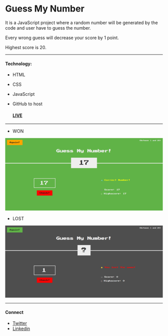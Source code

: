 # Guess My Number

It is a JavaScript project where a random number will be generated by the code and user have to guess the number.

Every wrong guess will decrease your score by 1 point.

Highest score is 20.

---

#### Technology:

- HTML
- CSS
- JavaScript
- GitHub to host

  #### [LIVE](https://vanshsh.github.io/guessMyNumber/)

---

- WON

![WON](./images/won.png 'When player wins the game')

- LOST

![LOST](./images/lost.png 'When player losses the game')

---

#### Connect

- [Twitter](https://twitter.com/Vanshsh2701)
- [Linkedin](https://www.linkedin.com/in/vanshsharma27/)

